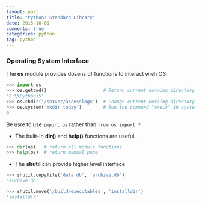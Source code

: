 ```yaml
---
layout: post
title: "Python: Standard Library"
date: 2015-10-01
comments: true
categories: python
tag: python
---
```


### Operating System Interface
The **os** module provides dozens of functions to interact wieh OS.

``` python
>>> import os
>>> os.getcwd()                     # Return current working directory
'C:\\Python35'
>>> os.chdir('/server/accesslogs')  # Change current working directory
>>> os.system('mkdir today')        # Run the command "mkdir" in system shell
0

```
Be usre to use `import os` rather than `from os import *`

* The built-in **dir()** and **help()** functions are useful.

``` python
>>> dir(os)   # return all module functions
>>> help(os)  # return manual page.
```

* The **shutil** can provide higher level interface

``` python
>>> shutil.copyfile('data.db', 'archive.db')
'archive.db'

>>> shutil.move('/build/executables', 'installdir')
'installdir'
```

<!-- morei -->


